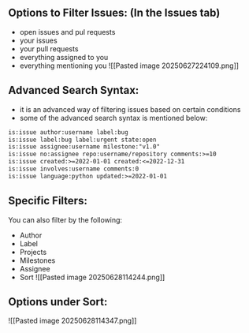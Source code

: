 
## Options to Filter Issues: (In the Issues tab)
- open issues and pul requests
- your issues
- your pull requests
- everything assigned to you
- everything mentioning you
  ![[Pasted image 20250627224109.png]]


## Advanced Search Syntax:
- it is an advanced way of filtering issues based on certain conditions
- some of the advanced search syntax is mentioned below:
```md
is:issue author:username label:bug
is:issue label:bug label:urgent state:open
is:issue assignee:username milestone:"v1.0"
is:issue no:assignee repo:username/repository comments:>=10
is:issue created:>=2022-01-01 created:<=2022-12-31
is:issue involves:username comments:0
is:issue language:python updated:>=2022-01-01
```

## Specific Filters:
You can also filter by the following:
- Author
- Label
- Projects
- Milestones
- Assignee
- Sort
  ![[Pasted image 20250628114244.png]]

## Options under Sort:
![[Pasted image 20250628114347.png]]
